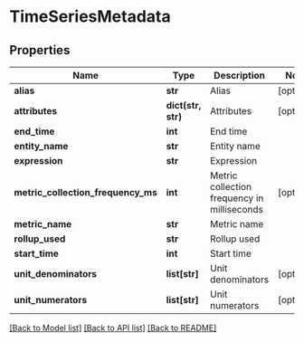# TimeSeriesMetadata

## Properties
Name | Type | Description | Notes
------------ | ------------- | ------------- | -------------
**alias** | **str** | Alias | [optional] 
**attributes** | **dict(str, str)** | Attributes | [optional] 
**end_time** | **int** | End time | 
**entity_name** | **str** | Entity name | 
**expression** | **str** | Expression | 
**metric_collection_frequency_ms** | **int** | Metric collection frequency in milliseconds | [optional] 
**metric_name** | **str** | Metric name | 
**rollup_used** | **str** | Rollup used | 
**start_time** | **int** | Start time | 
**unit_denominators** | **list[str]** | Unit denominators | [optional] 
**unit_numerators** | **list[str]** | Unit numerators | [optional] 

[[Back to Model list]](../README.md#documentation-for-models) [[Back to API list]](../README.md#documentation-for-api-endpoints) [[Back to README]](../README.md)


